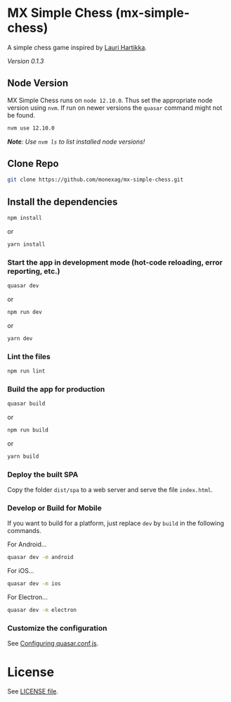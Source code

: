 # MX Simple Chess (mx-simple-chess)

A simple chess game inspired by [Lauri Hartikka](https://www.freecodecamp.org/news/simple-chess-ai-step-by-step-1d55a9266977/).

_Version 0.1.3_

## Node Version

MX Simple Chess runs on `node 12.10.0`. Thus set the appropriate node version using `nvm`. If run on newer versions the `quasar` command might not be found.

```bash
nvm use 12.10.0
```

_**Note**: Use `nvm ls` to list installed node versions!_

## Clone Repo

```bash
git clone https://github.com/monexag/mx-simple-chess.git
```

## Install the dependencies

```bash
npm install
```

or

```bash
yarn install
```

### Start the app in development mode (hot-code reloading, error reporting, etc.)

```bash
quasar dev
```

or

```bash
npm run dev
```

or

```bash
yarn dev
```

### Lint the files

```bash
npm run lint
```

### Build the app for production

```bash
quasar build
```

or

```bash
npm run build
```

or

```bash
yarn build
```

### Deploy the built SPA

Copy the folder `dist/spa` to a web server and serve the file `index.html`.

### Develop or Build for Mobile

If you want to build for a platform, just replace `dev` by `build` in the following commands.

For Android...

```bash
quasar dev -m android
```

For iOS...

```bash
quasar dev -m ios
```

For Electron...

```bash
quasar dev -m electron
```

### Customize the configuration

See [Configuring quasar.conf.js](https://quasar.dev/quasar-cli/quasar-conf-js).

# License

See [LICENSE file](/LICENSE).
